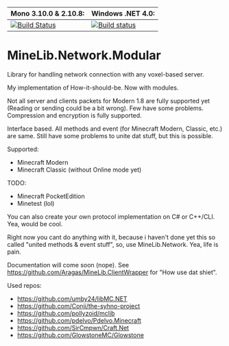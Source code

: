 **Mono 3.10.0 & 2.10.8:** | **Windows .NET 4.0:**
------------ | -------------
[![Build Status](https://travis-ci.org/Aragas/MineLib.Network.Modular.svg)](https://travis-ci.org/Aragas/MineLib.Network.Modular) | [![Build status](https://ci.appveyor.com/api/projects/status/7hahx2d3jkvxj4w0?svg=true)](https://ci.appveyor.com/project/Aragas/minelib-network-modular)

MineLib.Network.Modular
===============

Library for handling network connection with any voxel-based server.

My implementation of How-it-should-be. Now with modules.

Not all server and clients packets for Modern 1.8 are fully supported yet (Reading or sending could be a bit wrong). Few have some problems. Compression and encryption is fully supported. 

Interface based. All methods and event (for Minecraft Modern, Classic, etc.) are same. Still have some problems to unite dat stuff, but this is possible.

Supported:
* Minecraft Modern
* Minecraft Classic (without Online mode yet)

TODO:
* Minecraft PocketEdition
* Minetest (lol)

You can also create your own protocol implementation on C# or C++/CLI. Yea, would be cool.

Right now you cant do anything with it, because i haven't done yet this so called "united methods & event stuff", so, use MineLib.Network. Yea, life is pain.

Documentation will come soon (nope).
See https://github.com/Aragas/MineLib.ClientWrapper for "How use dat shiet".

Used repos:
* https://github.com/umby24/libMC.NET
* https://github.com/Conji/the-syhno-project
* https://github.com/pollyzoid/mclib
* https://github.com/pdelvo/Pdelvo.Minecraft
* https://github.com/SirCmpwn/Craft.Net
* https://github.com/GlowstoneMC/Glowstone

